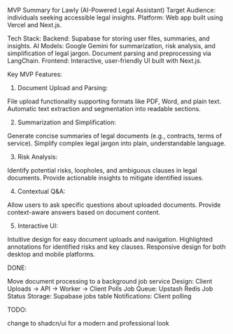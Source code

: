 MVP Summary for Lawly (AI-Powered Legal Assistant)
Target Audience: individuals seeking accessible legal insights.
Platform: Web app built using Vercel and Next.js.

Tech Stack:
Backend: Supabase for storing user files, summaries, and insights.
AI Models:
Google Gemini for summarization, risk analysis, and simplification of legal jargon.
Document parsing and preprocessing via LangChain.
Frontend: Interactive, user-friendly UI built with Next.js.

Key MVP Features:

1. Document Upload and Parsing:

File upload functionality supporting formats like PDF, Word, and plain text.
Automatic text extraction and segmentation into readable sections.

2. Summarization and Simplification:

Generate concise summaries of legal documents (e.g., contracts, terms of service).
Simplify complex legal jargon into plain, understandable language.

3. Risk Analysis:

Identify potential risks, loopholes, and ambiguous clauses in legal documents.
Provide actionable insights to mitigate identified issues.

4. Contextual Q&A:

Allow users to ask specific questions about uploaded documents.
Provide context-aware answers based on document content.

5. Interactive UI:

Intuitive design for easy document uploads and navigation.
Highlighted annotations for identified risks and key clauses.
Responsive design for both desktop and mobile platforms.

DONE:

Move document processing to a background job service
Design: Client Uploads -> API -> Worker -> Client Polls
Job Queue: Upstash Redis
Job Status Storage: Supabase jobs table
Notifications: Client polling

TODO:

change to shadcn/ui for a modern and professional look